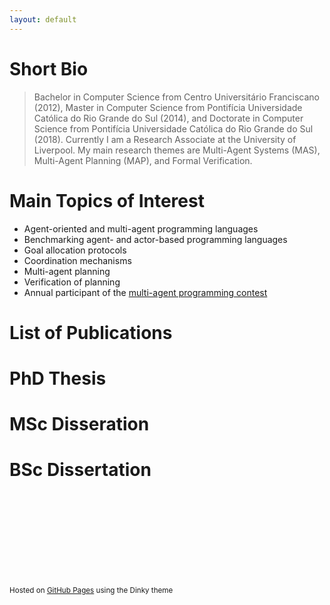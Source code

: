 ```yaml
---
layout: default
---
```


# Short Bio

> Bachelor in Computer Science from Centro Universitário Franciscano (2012), Master in Computer Science from Pontifícia Universidade Católica do Rio Grande do Sul (2014), and Doctorate in Computer Science from Pontifícia Universidade Católica do Rio Grande do Sul (2018). Currently I am a Research Associate at the University of Liverpool. My main research themes are Multi-Agent Systems (MAS), Multi-Agent Planning (MAP), and Formal Verification.

# Main Topics of Interest

*   Agent-oriented and multi-agent programming languages
*   Benchmarking agent- and actor-based programming languages
*   Goal allocation protocols
*	Coordination mechanisms
*	Multi-agent planning
*	Verification of planning
*	Annual participant of the <a href="https://multiagentcontest.org/" target="_blank">multi-agent programming contest</a>

# List of Publications
<script src="https://bibbase.org/show?bib=https%3A%2F%2Frafaelcaue.github.io%2Fpublications.bib&jsonp=1&theme=side"></script>

# PhD Thesis
<script src="https://bibbase.org/show?bib=https%3A%2F%2Frafaelcaue.github.io%2Fphd.bib&jsonp=1"></script>

# MSc Disseration
<script src="https://bibbase.org/show?bib=https%3A%2F%2Frafaelcaue.github.io%2Fmsc.bib&jsonp=1"></script>

# BSc Dissertation
<script src="https://bibbase.org/show?bib=https%3A%2F%2Frafaelcaue.github.io%2Fbsc.bib&jsonp=1"></script>

<br />
<br />
<br />
<br />
<br />
<br />
<br />
<br />
<p><small>Hosted on <a href="https://pages.github.com">GitHub Pages</a> using the Dinky theme</small></p>
